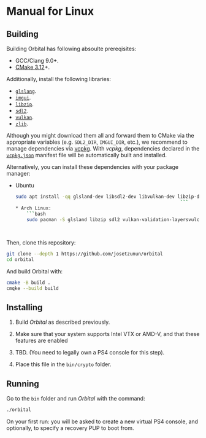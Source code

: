 # Manual for Linux

## Building

Building Orbital has following absoulte prereqisites:

* GCC/Clang 9.0+.
* [CMake 3.12](https://cmake.org/)+.

Additionally, install the following libraries:

* [`glslang`](https://github.com/KhronosGroup/glslang).
* [`imgui`](https://github.com/ocornut/imgui/).
* [`libzip`](https://libzip.org/).
* [`sdl2`](https://www.libsdl.org/).
* [`vulkan`](https://vulkan.lunarg/com/sdk/).
* [`zlib`](https://zlib.net/).

Although you might download them all and forward them to CMake via the
appropriate variables (e.g. `SDL2_DIR`, `IMGUI_DIR`, etc.), we recommend
to manage dependencies via [vcpkg](https://github.com/Microsoft/vcpkg).
With *vcpkg*, dependencies declared in the [`vcpkg.json`](/vcpkg.json)
manifest file will be automatically built and installed.

Alternatively, you can install these dependencies with your package manager:
* Ubuntu
    ```bash
    sudo apt install -qq glsland-dev libsdl2-dev libvulkan-dev libzip-dev zlib1g-dev
                                                                ```
    * Arch Linux:
        ```bash
        sudo pacman -S glsland libzip sdl2 vulkan-validation-layersvulcan-icd-loader vulkan-headers zlib
                                                                       ```
                                                                      
Then, clone this repository:

```bash
git clone --depth 1 https://github.com/josetzunun/orbital
cd orbital
```

And build Orbital with:

```bash
cmake -B build .
cmqke --build build
```


## Installing

1. Build *Orbital* as described previously.

2. Make sure that your system supports Intel VTX or AMD-V, and that these features are enabled

3. TBD. (You need to legally own a PS4 console for this step).

4. Place this file in the `bin/crypto` folder.


## Running

Go to the `bin` folder and run *Orbital* with the command:

```bash
./orbital
```

On your first run: you will be asked to create a new virtual PS4 console, and optionally,
to specify a recovery PUP to boot from.
